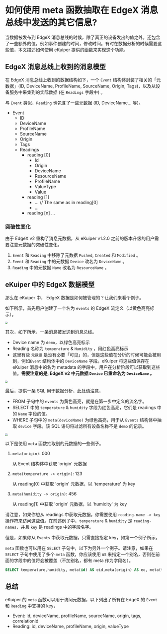 # 如何使用 meta 函数抽取在 EdgeX 消息总线中发送的其它信息?

当数据被发布到 EdgeX 消息总线的时候，除了真正的设备发出的值之外，还包含了一些额外的值，例如事件创建的时间，修改时间。有时在数据分析的时候需要这些值，本文描述如何使用 eKuiper 提供的函数来实现这个功能。

## EdgeX 消息总线上收到的消息模型

在 EdgeX 消息总线上收到的数据结构如下，一个 `Event` 结构体封装了相关的「元数据」(ID, DeviceName, ProfileName, SourceName, Origin, Tags)，以及从设备服务中采集到的实际数据 (在 `Readings` 字段中) 。

与 `Event` 类似，`Reading` 也包含了一些元数据 (ID, DeviceName... 等)。

- Event
  - ID
  - DeviceName
  - ProfileName
  - SourceName
  - Origin
  - Tags
  - Readings
    - reading [0]
      - Id
      - Origin
      - DeviceName
      - ResourceName
      - ProfileName
      - ValueType
      - Value
    - reading [1]
      - ... // The same as in reading[0]
      - ...
    - reading [n] ...

### 突破性变化

由于 EdgeX v2 重构了消息元数据，从 eKuiper v1.2.0 之前的版本升级的用户需要注意元数据的突破性变化。

1. `Event` 和 `Reading` 中移除了元数据 `Pushed`, `Created` 和 `Modified` 。
2. `Event` 和 `Reading` 中的元数据 `Device` 改名为 `DeviceName` 。
3. `Reading` 中的元数据 `Name` 改名为 `ResourceName` 。

## eKuiper 中的 EdgeX 数据模型

那么在 eKuiper 中， EdgeX 数据是如何被管理的？让我们来看个例子。

如下所示，首先用户创建了一个名为 `events` 的 EdgeX 流定义（以黄色高亮标示）。

<img src="./create_stream.png" style="zoom:50%;" />

其次，如下所示，一条消息被发送到消息总线。

- Device name 为 `demo`，以绿色高亮标示
- Reading 名称为 `temperature` & `Humidity` ，用红色高亮标示
- 这里有些 `元数据` 是没有必要「可见」的，但是这些值在分析的时候可能会被用到，例如`Event` 结构体中的 `DeviceName` 字段。eKuiper 将这些值保存在 eKuiper 消息中的名为 metadata 的字段中，用户在分析阶段可以获取到这些值。**需要注意的是, EdgeX v2 中元数据 `Device` 已重命名为 `DeviceName` 。**

<img src="./bus_data.png" style="zoom:50%;" />

最后，提供一条 SQL 用于数据分析，此处请注意，

- FROM 子句中的 `events` 为黄色高亮，就是在第一步中定义的流名字。
- SELECT 中的 `temperature` & `humidity` 字段为红色高亮，它们是 readings 中的 `Name` 字段的值。
- WHERE 子句中的 `meta(deviceName)` 为绿色高亮，用于从 `Events` 结构体中抽取 `device` 字段。该 SQL 语句将过滤所有设备名称不是 `demo` 的记录。

<img src="./sql.png" style="zoom:50%;" />

以下是使用 `meta` 函数抽取别的元数据的一些例子。

1. `meta(origin)`: 000  

   从 Event 结构体中获取 'origin' 元数据

2. `meta(temperature -> origin)`: 123

   从 reading[0] 中获取  'origin' 元数据，以 'temperature'  为 key

3. `meta(humidity -> origin)`: 456

   从 reading[1] 中获取  'origin' 元数据，以 'humidity' 为 key

请注意，如果你想从 readings 中获取元数据，你需要使用 `reading-name -> key` 操作符来访问这些值。在前述例子中，`temperature` & `humidity`  是  `reading-names`，并且  `key` 是 readings 中的字段名字。

但是，如果你从 `Events` 中获取元数据，只需直接指定 key，如第一个例子所示。

`meta` 函数也可以用在 `SELECT` 子句中，以下为另外一个例子。请注意，如果在 `SELECT` 子句中使用了多个 `meta` 函数，你应该使用 `AS` 来指定一个别名，否则在前面的字段中的值将会被覆盖（不加别名，都有 meta 作为字段名）。

```sql
SELECT temperature,humidity, meta(id) AS eid,meta(origin) AS eo, meta(temperature->id) AS tid, meta(temperature->origin) AS torigin, meta(Humidity->deviceName) AS hdevice, meta(Humidity->profileName) AS hprofile FROM demo WHERE meta(deviceName)="demo2"
```

## 总结

eKuiper 的 `meta` 函数可以用于访问元数据，以下列出了所有在 EdgeX 的 `Event` 和 `Reading` 中支持的 key，

- Event: id, deviceName, profileName, sourceName, origin, tags, correlationid
- Reading: id, deviceName, profileName, origin, valueType
